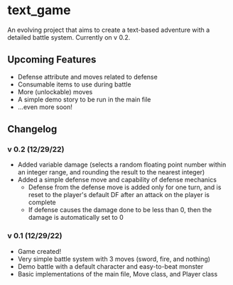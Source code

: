# text_game
An evolving project that aims to create a text-based adventure with a detailed battle system. Currently on v 0.2.
## Upcoming Features
- Defense attribute and moves related to defense
- Consumable items to use during battle
- More (unlockable) moves
- A simple demo story to be run in the main file
- ...even more soon!
## Changelog
### v 0.2 (12/29/22)
- Added variable damage (selects a random floating point number within an integer range, and rounding the result to the nearest integer)
- Added a simple defense move and capability of defense mechanics
    - Defense from the defense move is added only for one turn, and is reset to the player's default DF after an attack on the player is complete
    - If defense causes the damage done to be less than 0, then the damage is automatically set to 0
### v 0.1 (12/29/22)
- Game created!
- Very simple battle system with 3 moves (sword, fire, and nothing)
- Demo battle with a default character and easy-to-beat monster
- Basic implementations of the main file, Move class, and Player class
